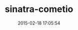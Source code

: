 ---
layout: post
title:  "sinatra-cometio"
repo:   "shokai/sinatra-cometio"
date:   2015-02-18 17:05:54
gemurl: https://github.com/shokai/sinatra-cometio
---